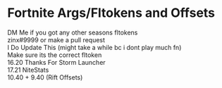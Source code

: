 # Fortnite Args/Fltokens and Offsets

DM Me if you got any other seasons fltokens
<br>
zinx#9999 or make a pull request
<br>
I Do Update This (might take a while bc i dont play much fn)
<br>
Make sure its the correct fltoken
<br>
16.20 Thanks For Storm Launcher
<br>
17.21 NiteStats
<br>
10.40 + 9.40 (Rift Offsets)
